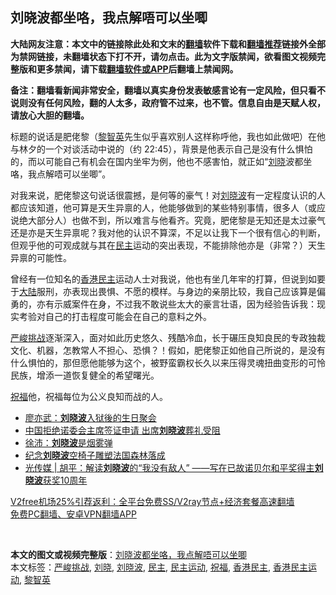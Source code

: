  <h2>刘晓波都坐咯，我点解唔可以坐唧</h2> <p class="notice"><b>大陆网友注意：本文中的链接除此处和文末的<a href="https://github.com/bannedbook/fanqiang" >翻墙</a>软件下载和<a href="https://github.com/killgcd/justmysocks/blob/master/README.md">翻墙推荐</a>链接外全部为禁网链接，未翻墙状态下打不开，请勿点击。此为文字版禁闻，欲看图文视频完整版和更多禁闻，请下载<a href="https://github.com/bannedbook/fanqiang">翻墙软件或APP</a>后翻墙上禁闻网。</p><p>备注：翻墙看新闻非常安全，翻墙以真实身份发表敏感言论有一定风险，但只看不说则没有任何风险，翻的人太多，政府管不过来，也不管。信息自由是天赋人权，请放心大胆的翻墙。</b></p>  <div class="entry">  <p>标题的说话是肥佬黎（<a href="https://www.bannedbook.org/bnews/tag/%e9%bb%8e%e6%99%ba%e8%8b%b1/" class="st_tag internal_tag" rel="tag" title="标签 黎智英 下的日志">黎智英</a>先生似乎喜欢别人这样称呼他，我也如此做吧）在他与林夕的一个对谈活动中说的（约 22:45），背景是他表示自己是没有什么惧怕的，而以可能自己有机会在国内坐牢为例，他也不感害怕，就正如“<a href="https://www.bannedbook.org/bnews/tag/%e5%88%98%e6%99%93/" class="st_tag internal_tag" rel="tag" title="标签 刘晓 下的日志">刘晓</a>波都坐咯，我点解唔可以坐唧”。</p> <p>对我来说，肥佬黎这句说话很震撼，是何等的豪气！对<a href="https://www.bannedbook.org/bnews/tag/%e5%88%98%e6%99%93%e6%b3%a2/" class="st_tag internal_tag" rel="tag" title="标签 刘晓波 下的日志">刘晓波</a>有一定程度认识的人都应该知道，他可算是天生异禀的人，他能够做到的某些特别事情，很多人（或应说绝大部分人）也做不到，所以难言与他看齐。究竟，肥佬黎是无知还是太过豪气还是亦是天生异禀呢？我对他的认识不算深，不足以让我下一个很有信心的判断，但观乎他的可观成就与其在<a href="https://www.bannedbook.org/bnews/tag/%e6%b0%91%e4%b8%bb/" class="st_tag internal_tag" rel="tag" title="标签 民主 下的日志">民主</a>运动的突出表现，不能排除他亦是（非常？）天生异禀的可能性。</p> <p>曾经有一位知名的<a href="https://www.bannedbook.org/bnews/tag/%e9%a6%99%e6%b8%af%e6%b0%91%e4%b8%bb/" class="st_tag internal_tag" rel="tag" title="标签 香港民主 下的日志">香港民主</a>运动人士对我说，他也有坐几年牢的打算，但说到如要于<span class='wp_keywordlink_affiliate'><a href="https://www.bannedbook.org/" title="大陆" target="_blank">大陆</a></span>服刑，亦表现出畏惧、不愿的模样。与身边的亲朋比较，我自己应该算是偏勇的，亦有示威案件在身，不过我不敢说些太大的豪言壮语，因为经验告诉我：现实考验对自己的打击程度可能会在自己的意料之外。</p>  <p><a href="https://www.bannedbook.org/bnews/tag/%E4%B8%A5%E5%B3%BB%E6%8C%91%E6%88%98/" class="st_tag internal_tag" rel="tag" title="标签 严峻挑战 下的日志">严峻挑战</a>逐渐深入，面对如此历史悠久、残酷冷血，长于碾压良知良民的专政独裁文化、机器，怎教常人不担心、恐惧？！假如，肥佬黎正如他自己所说的，是没有什么惧怕的，那但愿他能够为这个，被野蛮霸权长久以来压得灵魂扭曲变形的可怜民族，增添一道恢复健全的希望曙光。</p> <p><a href="https://www.bannedbook.org/bnews/tag/%E7%A5%9D%E7%A6%8F/" class="st_tag internal_tag" rel="tag" title="标签 祝福 下的日志">祝福</a>他，祝福每位为公义良知而战的人。</p> <ul class='op-related-articles' title='相关阅读'> <li><a href='https://www.bannedbook.org/bnews/baitai/20201220/1451604.html' target='_blank'>廖亦武：<b>刘晓波</b>入狱後的生日聚会</a></li> <li><a href='https://www.bannedbook.org/bnews/headline/20201216/1448839.html' target='_blank'>中国拒绝诺委会主席签证申请 出席<b>刘晓波</b>葬礼受阻</a></li> <li><a href='https://www.bannedbook.org/bnews/renquan/minyun/20201020/1416706.html' target='_blank'>徐沛：<b>刘晓波</b>是烟雾弹</a></li> <li><a href='https://www.bannedbook.org/bnews/headline/20201011/1412062.html' target='_blank'>纪念<b>刘晓波</b>空椅子雕塑法国森林落成</a></li> <li><a href='https://www.bannedbook.org/bnews/baitai/20201010/1411584.html' target='_blank'>光传媒 &#124; 胡平：解读<b>刘晓波</b>的“我没有敌人” ——写在已故诺贝尔和平奖得主<b>刘晓波</b>获奖10周年</a></li> </ul> <p class="texttj"> <a href="https://www.bannedbook.org/forum23/topic22702.html" target="_blank">V2free机场25%引荐返利：全平台免费SS/V2ray节点+经济套餐高速翻墙</a><br/> <a href="https://github.com/bannedbook/fanqiang/wiki/%E7%A6%81%E9%97%BB%E7%BD%91%E5%AE%89%E5%8D%93%E7%BF%BB%E5%A2%99%E6%96%B0%E9%97%BBAPP" target="_blank">免费PC翻墙、安卓VPN翻墙APP</a></p><p> </p> <a name='sharetosocial'></a>       <div><b>本文的图文或视频完整版</b>：<a href='https://www.bannedbook.org/bnews/comments/20201225/1454751.html'>刘晓波都坐咯，我点解唔可以坐唧</a></div>  </div><!--END ENTRY--> <div class="postfooter"> <div>本文标签：<a href="https://www.bannedbook.org/bnews/tag/%E4%B8%A5%E5%B3%BB%E6%8C%91%E6%88%98/" rel="tag">严峻挑战</a>, <a href="https://www.bannedbook.org/bnews/tag/%e5%88%98%e6%99%93/" rel="tag">刘晓</a>, <a href="https://www.bannedbook.org/bnews/tag/%e5%88%98%e6%99%93%e6%b3%a2/" rel="tag">刘晓波</a>, <a href="https://www.bannedbook.org/bnews/tag/%e6%b0%91%e4%b8%bb/" rel="tag">民主</a>, <a href="https://www.bannedbook.org/bnews/tag/%e6%b0%91%e4%b8%bb%e8%bf%90%e5%8a%a8/" rel="tag">民主运动</a>, <a href="https://www.bannedbook.org/bnews/tag/%E7%A5%9D%E7%A6%8F/" rel="tag">祝福</a>, <a href="https://www.bannedbook.org/bnews/tag/%e9%a6%99%e6%b8%af%e6%b0%91%e4%b8%bb/" rel="tag">香港民主</a>, <a href="https://www.bannedbook.org/bnews/tag/%E9%A6%99%E6%B8%AF%E6%B0%91%E4%B8%BB%E8%BF%90%E5%8A%A8/" rel="tag">香港民主运动</a>, <a href="https://www.bannedbook.org/bnews/tag/%e9%bb%8e%e6%99%ba%e8%8b%b1/" rel="tag">黎智英</a></div>  </div><!--END POSTFOOTER--> 